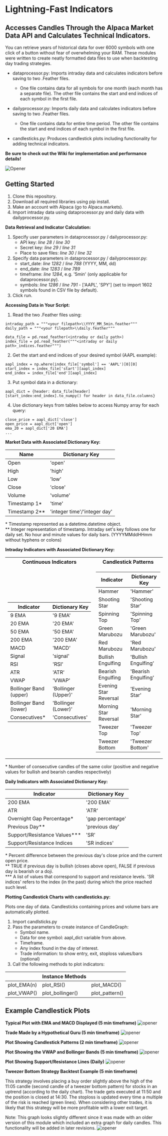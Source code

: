 # Lightning-Fast Indicators

## Accesses Candles Through the Alpaca Market Data API and Calculates Technical Indicators.

You can retrieve years of historical data for over 6000 symbols with one click of a button without fear of overwhelming your RAM. These modules were written to create neatly formatted data files to use when backtesting day trading strategies. 
- dataprocessor.py: Imports intraday data and calculates indicators before saving to two .Feather files. 
  - One file contains data for all symbols for one month (each month has a separate file). The other file contains the start and end indices of each symbol in the first file.
- dailyprocessor.py: Imports daily data and calculates indicators before saving to two .Feather files. 
  - One file contains data for entire time period. The other file contains the start and end indices of each symbol in the first file.

- candlesticks.py: Produces candlestick plots including functionality for adding technical indicators.

**Be sure to check out the Wiki for implementation and performance details!**

![Opener](img/Banner2.JPG)

## Getting Started

1) Clone this repository.
2) Download all required libraries using pip install.
3) Make an account with Alpaca (go to Alpaca.markets).
4) Import intraday data using dataprocessor.py and daily data with dailyprocessor.py.

**Data Retrieval and Indicator Calculation:**

1) Specify user parameters in dataprocessor.py / dailyprocessor.py:
    - API key: *line 28* / *line 30*
    - Secret key: *line 29* / *line 31*
    - Place to save files: *line 30* / *line 32*
2) Specify data parameters in dataprocessor.py / dailyprocessor.py:
    - start_date: *line 1282* / *line 788* (YYYY, MM, dd) 
    - end_date: *line 1283* / *line 789*
    - timeframe: *line 1284*, e.g. '5min' (only applicable for dataprocessor.py).
    - symbols: *line 1286* / *line 791* - ['AAPL', 'SPY'] (set to import 1602 symbols found in CSV file by default).
3) Click run.

**Accessing Data in Your Script:**

1) Read the two .Feather files using:

```
intraday_path = """<your filepath>\\YYYY_MM_5min.feather"""
daily_path = """<your filepath>\\daily.feather"""

data_file = pd.read_feather(<intraday or daily path>)
index_file = pd.read_feather("""<intraday or daily path>_indices.feather""")
```
2) Get the start and end indices of your desired symbol (AAPL example):
```
aapl_index = np.where(index_file['symbol'] == 'AAPL')[0][0]
start_index = index_file['start'][aapl_index]
end_index = index_file['end'][aapl_index]
```
 3) Put symbol data in a dictionary:
```
aapl_dict = {header: data_file[header][start_index:end_index].to_numpy() for header in data_file.columns}
```
4) Use dictionary keys from tables below to access Numpy array for each query:
```
close_price = aapl_dict['close']
open_price = aapl_dict['open']
ema_20 = aapl_dict['20 EMA']
...
```
**Market Data with Associated Dictionary Key:**

|Name| Dictionary Key|
|---|---|
|Open| 'open'|
|High| 'high'|
|Low| 'low'|
|Close| 'close'|
|Volume| 'volume'|
|Timestamp 1*| 'time'|
|Timestamp 2**| 'integer time'/'integer day'|

\* Timestamp represented as a datetime.datetime object. \
\** Integer representation of timestamp. Intraday set's key follows one for daily set. No hour and minute values for daily bars. (YYYYMMddHHmm without hyphens or colons)

**Intraday Indicators with Associated Dictionary Key:**

<table>
<tr><th> Continuous Indicators </th><th> Candlestick Patterns </th></tr>
<tr><td>

| Indicator | Dictionary Key |
|-----------|----|
|9 EMA | '9 EMA'|
|20 EMA | '20 EMA'|
|50 EMA | '50 EMA'|
|200 EMA| '200 EMA'|
|MACD | 'MACD'|
|Signal| 'signal'|
|RSI| 'RSI'|
|ATR| 'ATR'|
|VWAP| 'VWAP'|
|Bollinger Band (upper)| 'Bollinger (Upper)'|
|Bollinger Band (lower)| 'Bollinger (Lower)'|
|Consecutives*| 'Consecutives'|


</td><td>

| Indicator | Dictionary Key |
|-----------|----|
|Hammer| 'Hammer'|
|Shooting Star| 'Shooting Star'|
|Spinning Top| 'Spinning Top'|
|Green Marubozu| 'Green Marubozu'|
|Red Marubozu| 'Red Marubozu'|
|Bullish Engulfing| 'Bullish Engulfing'|
|Bearish Engulfing| 'Bearish Engulfing'|
|Evening Star Reversal| 'Evening Star'|
|Morning Star Reversal| 'Morning Star'|
|Tweezer Top| 'Tweezer Top'|
|Tweezer Bottom| 'Tweezer Bottom'|

</td></tr> </table>

\* Number of consecutive candles of the same color (positive and negative values for bullish and bearish candles respectively) 

**Daily Indicators with Associated Dictionary Key:**

|Indicator| Dictionary Key|
|---|---|
|200 EMA| '200 EMA'|
|ATR| 'ATR'|
|Overnight Gap Percentage* | 'gap percentage'|
|Previous Day** | 'previous day'|
|Support/Resistance Values***| 'SR'|
|Support/Resistance Indices|'SR indices'|

\* Percent difference between the previous day's close price and the current open price. \
\** TRUE if previous day is bullish (closes above open), FALSE if previous day is bearish or a doji. \
\*** A list of values that correspond to support and resistance levels. 'SR indices' refers to the index (in the past) during which the price reached such level.

**Plotting Candlestick Charts with candlesticks.py:**

Plots one day of data. Candlesticks containing prices and volume bars are automatically plotted.

1) Import candlsticks.py
2) Pass the parameters to create instance of CandleGraph:
    - Symbol name.
    - Data for one symbol: aapl_dict variable from above.
    - Timeframe.
    - Any index found in the day of interest.
    - Trade information: to show entry, exit, stoploss values/bars (optional)
3) Call the following methods to plot indicators:

|| Instance Methods | |
|------|-----|--------|
|plot_EMA(n)| plot_RSI()| plot_MACD()|
|plot_VWAP()| plot_bollinger()| plot_pattern()|

## Example Candlestick Plots

**Typical Plot with EMA and MACD Displayed (5 min timeframe)**
![opener](img/EMA%20MACD.JPG)

**Trade Made by a Hypothetical Guru (5 min timeframe)**
![opener](img/Example%20Trade.JPG)

**Plot Showing Candlestick Patterns (2 min timeframe)**
![opener](img/Candlesticks.JPG)

**Plot Showing the VWAP and Bollinger Bands (5 min timeframe)**
![opener](img/VWAP%20Bollinger%20RSI.JPG)

**Plot Showing Support/Resistance Lines (Daily)**
![opener](img/SRexampleplain.JPG)

**Tweezer Bottom Strategy Backtest Example (5 min timeframe)**

This strategy involves placing a buy order slightly above the high of the 11:05 candle (second candle of a tweezer bottom pattern) for stocks in an uptrend (according to the daily chart). The trade gets executed at 11:50 and the position is closed at 14:30. The stoploss is updated every time a multiple of the risk is reached (green lines). When considering other trades, it is likely that this strategy will be more profitable with a lower exit target.

Note: This graph looks slightly different since it was made with an older version of this module which included an extra graph for daily candles. This functionality will be added in later revisions.
![opener](img/RealExampleTrade.JPG)
